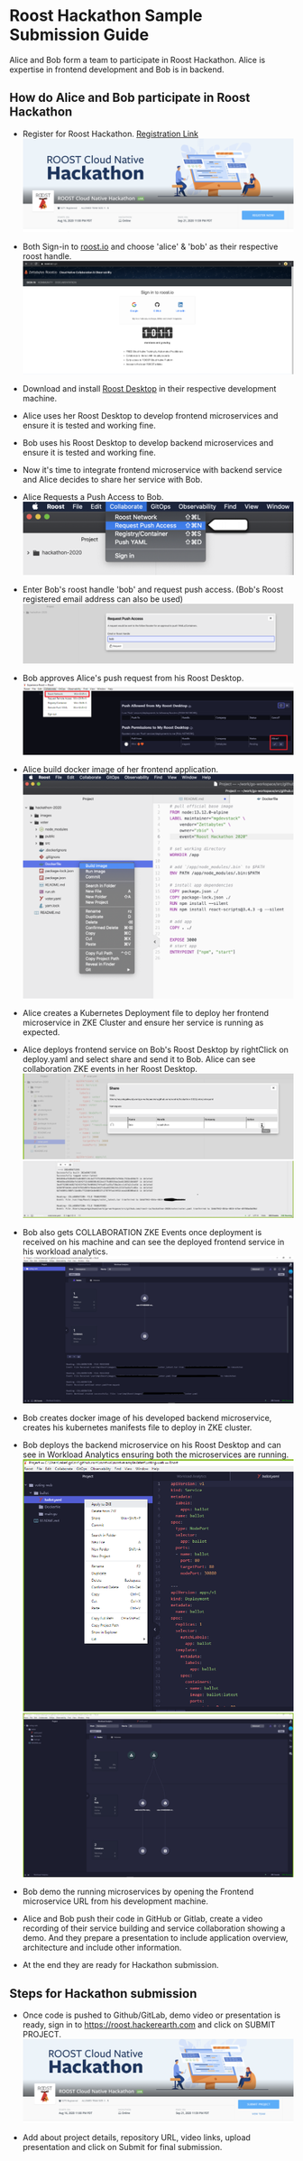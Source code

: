 # Roost Hackathon Sample Submission Guide

Alice and Bob form a team to participate in Roost Hackathon. Alice is expertise in frontend development and Bob is in backend.

## How do Alice and Bob participate in Roost Hackathon

- Register for Roost Hackathon. [Registration Link](https://roost.hackerearth.com/)
![HackathonRegistration](images/HackathonRegistration.png)

- Both Sign-in to [roost.io](http://roost.io) and choose 'alice' & 'bob' as their respective roost handle.
![RoostRegistration](images/RoostRegistration.png)

- Download and install [Roost Desktop](http://roost.io/download) in their respective development machine.

- Alice uses her Roost Desktop to develop frontend microservices and ensure it is tested and working fine.

- Bob uses his Roost Desktop to develop backend microservices and ensure it is tested and working fine.

- Now it's time to integrate frontend microservice with backend service and Alice decides to share her service with Bob.

- Alice Requests a Push Access to Bob.
![RequestPushAccessMenu](images/RequestPushAccessMenu.png)

- Enter Bob's roost handle 'bob' and request push access. (Bob's Roost registered email address can also be used)
![RequestPushAccess](images/RequestPushAccess.png)

- Bob approves Alice's push request from his Roost Desktop.
![BobApproves](images/BobApproves.PNG)

- Alice build docker image of her frontend application.
![voterBuildImage](images/voterBuildImage.png)

- Alice creates a Kubernetes Deployment file to deploy her frontend microservice in ZKE Cluster and ensure her service is running as expected.

- Alice deploys frontend service on Bob's Roost Desktop by rightClick on deploy.yaml and select share and send it to Bob. Alice can see collaboration ZKE events in her Roost Desktop.
![AliceShareDeployment](images/AliceShareDeployment.png)
![aliceCollaborationEvent](images/aliceCollaborationEvent.png)

- Bob also gets COLLABORATION ZKE Events once deployment is received on his machine and can see the deployed frontend service in his workload analytics.
![BobCollaborateEvent](images/BobCollaborateEvent.png)

- Bob creates docker image of his developed backend microservice, creates his kubernetes manifests file to deploy in ZKE cluster.

- Bob deploys the backend microservice on his Roost Desktop and can see in Workload Analytics ensuring both the microservices are running.
![BobDeployBallot](images/BallotApplyToZKE.png)
![BobWorkloadAnalytics](images/WorkloadAnalytics.PNG)

- Bob demo the running microservices by opening the Frontend microservice URL from his development machine.
- Alice and Bob push their code in GitHub or Gitlab, create a video recording of their service building and service collaboration showing a demo. And they prepare a presentation to include application overview, architecture and include other information.

- At the end they are ready for Hackathon submission.

## Steps for Hackathon submission

- Once code is pushed to Github/GitLab, demo video or presentation is ready, sign in to https://roost.hackerearth.com and click on SUBMIT PROJECT.
![SubmitProject](images/SubmitProject.png)

- Add about project details, repository URL, video links, upload presentation and click on Submit for final submission.
